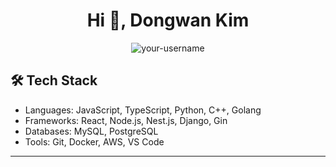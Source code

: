 <h1 align="center">Hi 👋, Dongwan Kim</h1>

<p align="center">
  <img src="https://komarev.com/ghpvc/?username=KimDwDev&label=Profile%20views&color=0e75b6&style=flat" alt="your-username" />
</p>


<h2>🛠 Tech Stack</h2>
<ul>
  <li>Languages: JavaScript, TypeScript, Python, C++, Golang</li>
  <li>Frameworks: React, Node.js, Nest.js, Django, Gin</li>
  <li>Databases: MySQL, PostgreSQL</li>
  <li>Tools: Git, Docker, AWS, VS Code</li>
</ul>

---
